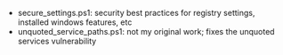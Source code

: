 * secure_settings.ps1: security best practices for registry settings, installed windows features, etc
* unquoted_service_paths.ps1: not my original work; fixes the unquoted services vulnerability
